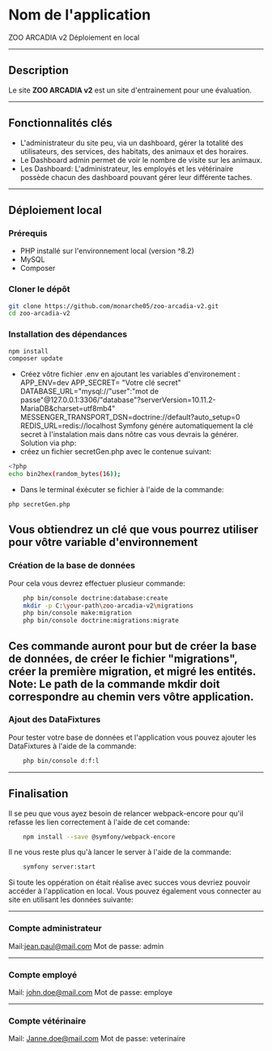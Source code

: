 # Nom de l'application
ZOO ARCADIA v2 Déploiement en local

---

## Description
Le site **ZOO ARCADIA v2** est un site d'entrainement pour une évaluation.

---

## Fonctionnalités clés
- L'administrateur du site peu, via un dashboard, gérer la totalité des utilisateurs, des services, des habitats, des animaux et des horaires.
- Le Dashboard admin permet de voir le nombre de visite sur les animaux.
- Les Dashboard: L'administrateur, les employés et les vétérinaire possède chacun des dashboard pouvant gérer leur différente taches.

---

## Déploiement local
### Prérequis
- PHP installé sur l'environnement local (version ^8.2)
- MySQL
- Composer
### Cloner le dépôt
```sh
git clone https://github.com/monarche05/zoo-arcadia-v2.git
cd zoo-arcadia-v2
```
### Installation des dépendances
```sh
npm install
composer update
```
- Créez vôtre fichier .env en ajoutant les variables d'environement :
APP_ENV=dev
APP_SECRET= "Votre clé secret"
DATABASE_URL="mysql://"user":"mot de passe"@127.0.0.1:3306/"database"?serverVersion=10.11.2-MariaDB&charset=utf8mb4"
MESSENGER_TRANSPORT_DSN=doctrine://default?auto_setup=0
REDIS_URL=redis://localhost
Symfony génére automatiquement la clé secret à l'instalation mais dans nôtre cas vous devrais la générer.
Solution via php:
- créez un fichier secretGen.php avec le contenue suivant:
```sh
<?php
echo bin2hex(random_bytes(16));
```
- Dans le terminal éxécuter se fichier à l'aide de la commande: 
```sh
php secretGen.php
```
Vous obtiendrez un clé que vous pourrez utiliser pour vôtre variable d'environnement
---
### Création de la base de données
Pour cela vous devrez effectuer plusieur commande:
```sh
    php bin/console doctrine:database:create
    mkdir -p C:\your-path\zoo-arcadia-v2\migrations
    php bin/console make:migration
    php bin/console doctrine:migrations:migrate
```
Ces commande auront pour but de créer la base de données, de créer le fichier "migrations", créer la première migration, et migré les entités.
Note: Le path de la commande mkdir doit correspondre au chemin vers vôtre application.
---
### Ajout des DataFixtures
Pour tester votre base de données et l'application vous pouvez ajouter les DataFixtures à l'aide de la commande:
```sh
    php bin/console d:f:l
```

---

## Finalisation
Il se peu que vous ayez besoin de relancer webpack-encore pour qu'il refasse les lien correctement à l'aide de cet comande: 
```sh
    npm install --save @symfony/webpack-encore
```
Il ne vous reste plus qu'à lancer le server à l'aide de la commande: 
```sh
    symfony server:start
```
Si toute les oppération on était réalise avec succes vous devriez pouvoir accéder à l'application en local.
Vous pouvez également vous connecter au site en utilisant les données suivante:

---

### Compte administrateur
Mail:jean.paul@mail.com
Mot de passe: admin

---

### Compte employé
Mail: john.doe@mail.com
Mot de passe: employe

---

### Compte vétérinaire
Mail: Janne.doe@mail.com
Mot de passe: veterinaire
